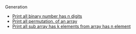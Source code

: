 Generation
* [Print all binary number has n digits](bin.c)
* [Print all permutation. of an array](permutation..c)
* [Print all sub array has k elements from array has n element](subSet.c)
